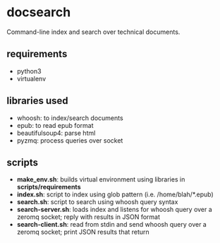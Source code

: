 docsearch
=========

Command-line index and search over technical documents.

requirements
------------

- python3
- virtualenv

libraries used
--------------

- whoosh: to index/search documents
- epub: to read epub format
- beautifulsoup4: parse html
- pyzmq: process queries over socket

scripts
-------

- **make_env.sh**: builds virtual environment using libraries in
                   **scripts/requirements**
- **index.sh**: script to index using glob pattern (i.e. /home/blah/*.epub)
- **search.sh**: script to search using whoosh query syntax
- **search-server.sh**: loads index and listens for whoosh query over a zeromq
                        socket; reply with results in JSON format
- **search-client.sh**: read from stdin and send whoosh query over a zeromq
                        socket; print JSON results that return
